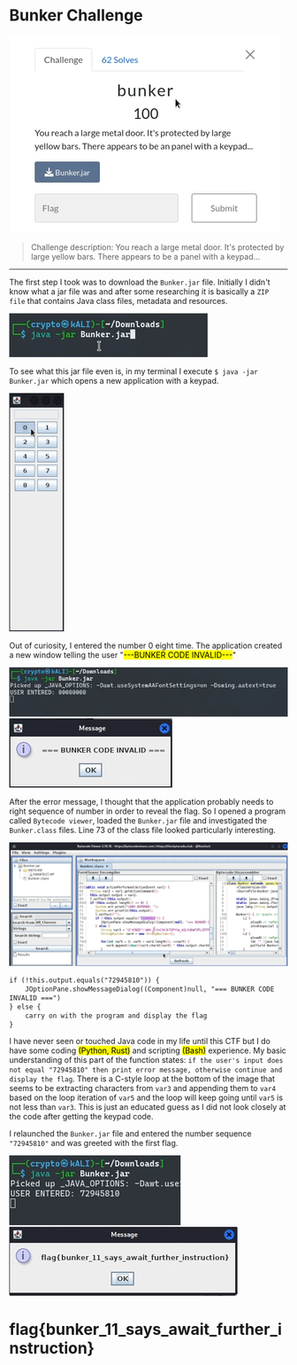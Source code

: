 # Bunker Challenge #

![Bunker Challenge Description](https://github.com/Jay-m8/CTF-Writeup/blob/9ed131c15be2b89750b036a1698984d6eed704bd/Cyber%20Cooperative%20CTF%202023/Reverse%20Engineering/Screenshots/bunker1.png "bunker!")

> Challenge description: You reach a large metal door. It's protected by large yellow bars. There appears to be a panel with a keypad...
---
The first step I took was to download the `Bunker.jar` file. Initially I didn't know what a jar file was and after some researching it is basically a `ZIP file` that contains Java class files, metadata and resources.

![Running the bunker.jar file](https://github.com/Jay-m8/CTF-Writeup/blob/9ed131c15be2b89750b036a1698984d6eed704bd/Cyber%20Cooperative%20CTF%202023/Reverse%20Engineering/Screenshots/bunker2.png "Terminal command to run the jar file")

To see what this jar file even is, in my terminal I execute `$ java -jar Bunker.jar` which opens a new application with a keypad. 

![Keypad](https://github.com/Jay-m8/CTF-Writeup/blob/9ed131c15be2b89750b036a1698984d6eed704bd/Cyber%20Cooperative%20CTF%202023/Reverse%20Engineering/Screenshots/bunker3.png "Screenshot of keypad")

Out of curiosity, I entered the number 0 eight time. The application created a new window telling the user "<mark>---BUNKER CODE INVALID---</mark>"

![User input](https://github.com/Jay-m8/CTF-Writeup/blob/9ed131c15be2b89750b036a1698984d6eed704bd/Cyber%20Cooperative%20CTF%202023/Reverse%20Engineering/Screenshots/bunker4.png "user input 00000000") 
![Error Message](https://github.com/Jay-m8/CTF-Writeup/blob/9ed131c15be2b89750b036a1698984d6eed704bd/Cyber%20Cooperative%20CTF%202023/Reverse%20Engineering/Screenshots/bunker5.png "Error Message")

After the error message, I thought that the application probably needs to right sequence of number in order to reveal the flag. So I opened a program called `Bytecode viewer`, loaded the `Bunker.jar` file and investigated the `Bunker.class` files. Line 73 of the class file looked particularly interesting. 

![keypad answer](https://github.com/Jay-m8/CTF-Writeup/blob/9ed131c15be2b89750b036a1698984d6eed704bd/Cyber%20Cooperative%20CTF%202023/Reverse%20Engineering/Screenshots/bunker6.png "answer for the  keypad")

```
if (!this.output.equals("72945810")) {
    JOptionPane.showMessageDialog((Component)null, "=== BUNKER CODE INVALID ===")
} else {
    carry on with the program and display the flag
}
```
I have never seen or touched Java code in my life until this CTF but I do have some coding <mark>(Python, Rust)</mark> and scripting <mark>(Bash)</mark> experience. My basic understanding of this part of the function states: `if the user's input does not equal "72945810" then print error message, otherwise continue and display the flag`. There is a C-style loop at the bottom of the image that seems to be extracting characters from `var3` and appending them to `var4` based on the loop iteration of `var5` and the loop will keep going until `var5` is not less than `var3`. This is just an educated guess as I did not look closely at the code after getting the keypad code.

I relaunched the `Bunker.jar` file and entered the number sequence `"72945810"` and was greeted with the first flag.

![Correct keypad input](https://github.com/Jay-m8/CTF-Writeup/blob/9ed131c15be2b89750b036a1698984d6eed704bd/Cyber%20Cooperative%20CTF%202023/Reverse%20Engineering/Screenshots/bunker7.png "correct keypad input 72945810")
![Flag 1](https://github.com/Jay-m8/CTF-Writeup/blob/9ed131c15be2b89750b036a1698984d6eed704bd/Cyber%20Cooperative%20CTF%202023/Reverse%20Engineering/Screenshots/bunker8.png)

# flag{bunker_11_says_await_further_instruction} #

